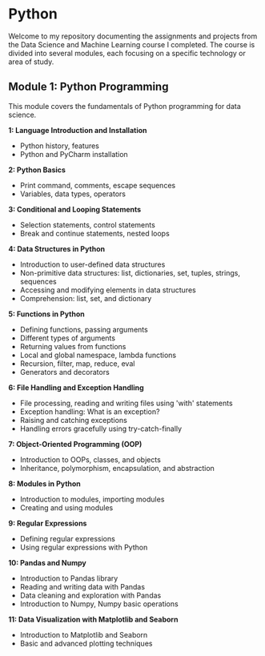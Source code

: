# Python 

Welcome to my repository documenting the assignments and projects from the Data Science and Machine Learning course I completed. The course is divided into several modules, each focusing on a specific technology or area of study.

## Module 1: Python Programming

 This module covers the fundamentals of Python programming for data science.

**1: Language Introduction and Installation**

 - Python history, features
 - Python and PyCharm installation
 
**2: Python Basics**

 - Print command, comments, escape sequences
 - Variables, data types, operators
 
**3: Conditional and Looping Statements**

 - Selection statements, control statements
 - Break and continue statements, nested loops
 
**4: Data Structures in Python**

 - Introduction to user-defined data structures
 - Non-primitive data structures: list, dictionaries, set, tuples, strings, sequences
 - Accessing and modifying elements in data structures
 - Comprehension: list, set, and dictionary
 
**5: Functions in Python**

 - Defining functions, passing arguments
 - Different types of arguments
 - Returning values from functions
 - Local and global namespace, lambda functions
 - Recursion, filter, map, reduce, eval
 - Generators and decorators
 
**6: File Handling and Exception Handling**

 - File processing, reading and writing files using 'with' statements
 - Exception handling: What is an exception?
 - Raising and catching exceptions
 - Handling errors gracefully using try-catch-finally
 
**7: Object-Oriented Programming (OOP)**

 - Introduction to OOPs, classes, and objects
 - Inheritance, polymorphism, encapsulation, and abstraction
 
**8: Modules in Python**

 - Introduction to modules, importing modules
 - Creating and using modules
 
**9: Regular Expressions**

 - Defining regular expressions
 - Using regular expressions with Python
 
**10: Pandas and Numpy**

 - Introduction to Pandas library
 - Reading and writing data with Pandas
 - Data cleaning and exploration with Pandas
 - Introduction to Numpy, Numpy basic operations
 
**11: Data Visualization with Matplotlib and Seaborn**

 - Introduction to Matplotlib and Seaborn
 - Basic and advanced plotting techniques
 

 
 

 



 

